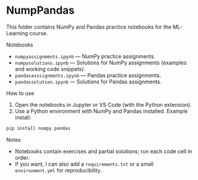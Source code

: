 # NumpPandas

This folder contains NumPy and Pandas practice notebooks for the ML-Learning course.

Notebooks

- `numpyassignments.ipynb` — NumPy practice assignments.
- `numpysolutions.ipynb` — Solutions for NumPy assignments (examples and working code snippets).
- `pandasasssignments.ipynb` — Pandas practice assignments.
- `pandassolution.ipynb` — Solutions for Pandas assignments.

How to use

1. Open the notebooks in Jupyter or VS Code (with the Python extension).
2. Use a Python environment with NumPy and Pandas installed. Example install:

```powershell
pip install numpy pandas
```

Notes

- Notebooks contain exercises and partial solutions; run each code cell in order.
- If you want, I can also add a `requirements.txt` or a small `environment.yml` for reproducibility.
